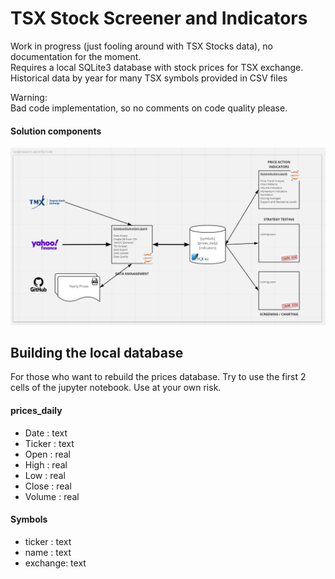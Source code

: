 # TSX Stock Screener and Indicators

Work in progress (just fooling around with TSX Stocks data), no documentation for the moment.  
Requires a local SQLite3 database with stock prices for TSX exchange.  
Historical data by year for many TSX symbols provided in CSV files  

Warning:  
Bad code implementation, so no comments on code quality please.  

#### Solution components  
![Solution](/images/ComponentsArchitecture.PNG)

## Building the local database  

For those who want to rebuild the prices database. Try to use the first 2 cells of the jupyter notebook. Use at your own risk.

#### prices_daily
- Date    : text
- Ticker  : text
- Open    : real
- High    : real
- Low     : real
- Close   : real
- Volume  : real

#### Symbols
- ticker  : text
- name    : text
- exchange: text

